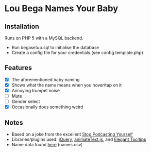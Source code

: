 # Lou Bega Names Your Baby

## Installation
Runs on PHP 5 with a MySQL backend.

* Run begasetup.sql to initialise the database
* Create a config file for your credentials (see config.template.php)

## Features
 - [x] The aforementioned baby naming
 - [x] Shows what the name means when you hover/tap on it
 - [x] Annoying trumpet noise
 - [ ] Mute
 - [ ] Gender select
 - [x] Occasionally does something weird

## Notes
* Based on a joke from the excellent [Stop Podcasting Yourself](http://www.stoppodcastingyourself.com/)
* Libraries/plugins used: [jQuery](http://jquery.org), [animateText.js](https://github.com/Lukeas14/animateText.js/), and [Elegant Tooltips](http://osvaldas.info/elegant-css-and-jquery-tooltip-responsive-mobile-friendly)
* Name data found [here](http://introcs.cs.princeton.edu/java/data/) (names.csv)
